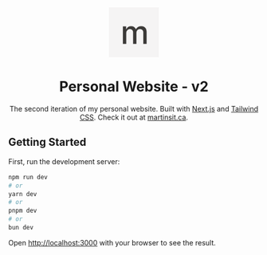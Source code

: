 <div align="center">
    <img alt="Logo" src="docs/logo.png" width="100" />
</div>
<h1 align="center">
    Personal Website - v2
</h1>
<p align="center">
    The second iteration of my personal website. Built with <a href="https://nextjs.org" target="_blank">Next.js</a> and <a href="https://tailwindcss.com" target="_blank">Tailwind CSS</a>. Check it out at <a href="https://martinsit.ca" target="_blank">martinsit.ca</a>.
</p>

## Getting Started

First, run the development server:

```bash
npm run dev
# or
yarn dev
# or
pnpm dev
# or
bun dev
```

Open [http://localhost:3000](http://localhost:3000) with your browser to see the result.
